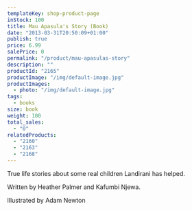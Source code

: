 ```yaml
---
templateKey: shop-product-page
inStock: 100
title: Mau Apasula's Story (Book)
date: "2013-03-31T20:50:09+01:00"
publish: true
price: 6.99
salePrice: 0
permalink: "/product/mau-apasulas-story"
description: ""
productId: "2165"
productImage: "/img/default-image.jpg"
productImages:
  - photo: "/img/default-image.jpg"
tags:
  - books
size: book
weight: 100
total_sales:
  - "0"
relatedProducts:
  - "2160"
  - "2163"
  - "2168"
---
```


True life stories about some real children Landirani has helped.

Written by Heather Palmer and Kafumbi Njewa.

Illustrated by Adam Newton
